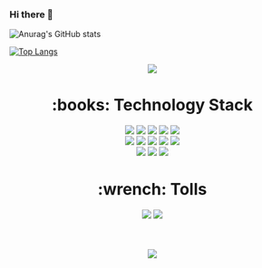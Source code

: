 ### Hi there 👋

![Anurag's GitHub stats](https://github-readme-stats.vercel.app/api?username=dltngurxodud&show_icons=true&theme=radical)

[![Top Langs](https://github-readme-stats.vercel.app/api/top-langs/?username=dltngurxodud&hide_progress=Demo)](https://github.com/anuraghazra/github-readme-stats)


<div align="center">
<img src="https://capsule-render.vercel.app/api?type=waving&color=gradient&height=250&section=header&text=dltngurxodud%20Github&fontSize=90&fontAlignY=40" />

<!-- 공부 -->
<h1>:books: Technology Stack </h1>
	<img src="https://img.shields.io/badge/Java-007396?style=for-the-badge&logo=Java&logoColor=white" />
	<img src="https://img.shields.io/badge/Spring-6DB33F?style=for-the-badge&logo=Spring&logoColor=white" />
	<img src="https://img.shields.io/badge/Spring Boot-6DB33F?style=for-the-badge&logo=Spring Boot&logoColor=white" />
	<img src="https://img.shields.io/badge/MySQL-4479A1?style=for-the-badge&logo=MySQL&logoColor=white" />
	<img src="https://img.shields.io/badge/Redis-DC382D?style=for-the-badge&logo=Redis&logoColor=white" />
	<br>
	<img src="https://img.shields.io/badge/git-F05032?style=for-the-badge&logo=git&logoColor=white">
	<img src="https://img.shields.io/badge/github-181717?style=for-the-badge&logo=github&logoColor=white">
	<img src="https://img.shields.io/badge/github%20actions-2088FF?style=for-the-badge&logo=githubactions&logoColor=white"> 
	<img src="https://img.shields.io/badge/docker-2496ED?style=for-the-badge&logo=docker&logoColor=white">
	<img src="https://img.shields.io/badge/Amazon AWS-232F3E?style=for-the-badge&logo=Amazon AWS&logoColor=white" />
	<br>
	<img src="https://img.shields.io/badge/html5-E34F26?style=for-the-badge&logo=html5&logoColor=white">
	<img src="https://img.shields.io/badge/css-1572B6?style=for-the-badge&logo=css3&logoColor=white">
	<img src="https://img.shields.io/badge/javascript-F7DF1E?style=for-the-badge&logo=javascript&logoColor=black">
	
<!-- 툴 -->
<h1>:wrench: Tolls </h1>
	<img src="https://img.shields.io/badge/IntelliJ IDEA-000000?style=for-the-badge&logo=IntelliJ IDEA&logoColor=white" />
	<img src="https://img.shields.io/badge/Visual Studio Code-007ACC?style=for-the-badge&logo=Visual Studio Code&logoColor=white" />
<br/><br/>
	<!--img src="https://github-readme-stats.vercel.app/api/top-langs/?username=dltngurxodud&layout=compact"-->
	<br><br>
	<img src="https://github-readme-stats.vercel.app/api?username=dltngurxodud"/>
	
</div>


<!--
**dltngurxodud/dltngurxodud** is a ✨ _special_ ✨ repository because its `README.md` (this file) appears on your GitHub profile.



Here are some ideas to get you started:

- 🔭 I’m currently working on ...
- 🌱 I’m currently learning ...
- 👯 I’m looking to collaborate on ...
- 🤔 I’m looking for help with ...
- 💬 Ask me about ...
- 📫 How to reach me: ...
- 😄 Pronouns: ...
- ⚡ Fun fact: ...
-->
